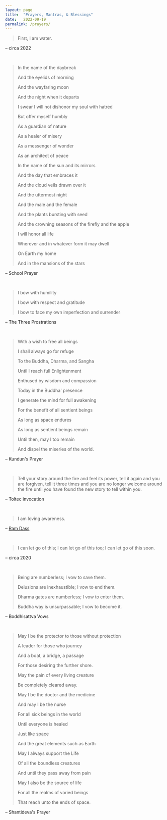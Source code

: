 ```yaml
---
layout: page
title:  "Prayers, Mantras, & Blessings"
date:   2022-09-19
permalink: /prayers/
---
```


> First, I am water.

– circa 2022

<br>

> In the name of the daybreak
>
> And the eyelids of morning
>
> And the wayfaring moon
>
> And the night when it departs
>
> I swear I will not dishonor my soul with hatred
>
> But offer myself humbly
>
> As a guardian of nature
>
> As a healer of misery
>
> As a messenger of wonder
>
> As an architect of peace
>
> In the name of the sun and its mirrors
>
> And the day that embraces it
>
> And the cloud veils drawn over it
>
> And the uttermost night
>
> And the male and the female
>
> And the plants bursting with seed
>
> And the crowning seasons of the firefly and the apple
>
> I will honor all life
>
> Wherever and in whatever form it may dwell
>
> On Earth my home
>
> And in the mansions of the stars

– School Prayer

<br>

> I bow with humility
>
> I bow with respect and gratitude
>
> I bow to face my own imperfection and surrender

– The Three Prostrations

<br>


> With a wish to free all beings
>
> I shall always go for refuge
>
> To the Buddha, Dharma, and Sangha
>
> Until I reach full Enlightenment
>
> Enthused by wisdom and compassion
>
> Today in the Buddha' presence
>
> I generate the mind for full awakening
>
> For the benefit of all sentient beings
>
> As long as space endures
>
> As long as sentient beings remain
>
> Until then, may I too remain
>
> And dispel the miseries of the world.

– Kundun's Prayer

<br>

> Tell your story around the fire and feel its power, tell it again and you are forgiven, tell it three times and you are no longer welcome around the fire until you have found the new story to tell within you.  

– Toltec invocation

<br>

> I am loving awareness.

– [Ram Dass](https://en.wikipedia.org/wiki/Ram_Dass)

<br>

> I can let go of this; I can let go of this too; I can let go of this soon.

– circa 2020

<br>

> Being are numberless; I vow to save them.
>
> Delusions are inexhaustible; I vow to end them.
>
> Dharma gates are numberless; I vow to enter them.
>
> Buddha way is unsurpassable; I vow to become it.

– Boddhisattva Vows

<br>


> May I be the protector to those without protection
>
> A leader for those who journey
>
> And a boat, a bridge, a passage
>
> For those desiring the further shore.
>
> May the pain of every living creature
>
> Be completely cleared away.
>
> May I be the doctor and the medicine
>
> And may I be the nurse
>
> For all sick beings in the world
>
> Until everyone is healed
>
> Just like space
>
> And the great elements such as Earth
>
> May I always support the Life
>
> Of all the boundless creatures
>
> And until they pass away from pain
>
> May I also be the source of life
>
> For all the realms of varied beings
>
> That reach unto the ends of space.

– Shantideva's Prayer

<br>
